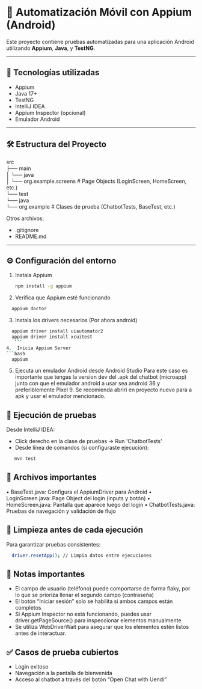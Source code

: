 # 📱 Automatización Móvil con Appium (Android)

Este proyecto contiene pruebas automatizadas para una aplicación Android utilizando **Appium**, **Java**, y **TestNG**.

---

## 🚀 Tecnologías utilizadas

- Appium
- Java 17+
- TestNG
- IntelliJ IDEA
- Appium Inspector (opcional)
- Emulador Android

---

## 🛠️ Estructura del Proyecto

src  
├── main  
│   └── java  
│       └── org.example.screens       # Page Objects (LoginScreen, HomeScreen, etc.)  
└── test  
└── java  
└── org.example              # Clases de prueba (ChatbotTests, BaseTest, etc.)

Otros archivos:
- .gitignore
- README.md

---

## ⚙️ Configuración del entorno

1. Instala Appium
   ```bash
   npm install -g appium
   ```
2. Verifica que Appium esté funcionando
 ```bash
   appium doctor   
   ``` 
3. Instala los drivers necesarios (Por ahora android)
 ```bash
   appium driver install uiautomator2
   appium driver install xcuitest
    ``` 
4.	Inicia Appium Server
```bash
   appium   
   ``` 
5. Ejecuta un emulador Android desde Android Studio
    Para este caso es importante que tengas la version dev del .apk del chatbot (microapp)
    junto con que el emulador android a usar sea android 36 y preferiblemente Pixel 9.
    Se recomienda abriri en proyecto nuevo para a apk y usar el emulador mencionado.

## 🧪 Ejecución de pruebas

Desde IntelliJ IDEA:
 - Click derecho en la clase de pruebas → Run 'ChatbotTests' 
 - Desde línea de comandos (si configuraste ejecución):
```bash
   mvn test
   ``` 
## 📂 Archivos importantes
•	BaseTest.java: Configura el AppiumDriver para Android
•	LoginScreen.java: Page Object del login (inputs y botón)
•	HomeScreen.java: Pantalla que aparece luego del login
•	ChatbotTests.java: Pruebas de navegación y validación de flujo

## 🧼 Limpieza antes de cada ejecución

Para garantizar pruebas consistentes:
```bash
  driver.resetApp(); // Limpia datos entre ejecuciones
   ``` 
## 📝 Notas importantes
   - El campo de usuario (teléfono) puede comportarse de forma flaky, por lo que se prioriza llenar el segundo campo (contraseña)
   - El botón “Iniciar sesión” solo se habilita si ambos campos están completos
   - Si Appium Inspector no está funcionando, puedes usar driver.getPageSource() para inspeccionar elementos manualmente
   - Se utiliza WebDriverWait para asegurar que los elementos estén listos antes de interactuar.

## ✅ Casos de prueba cubiertos
- Login exitoso 
- Navegación a la pantalla de bienvenida 
- Acceso al chatbot a través del botón “Open Chat with Uendi”